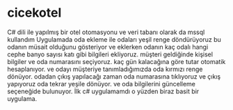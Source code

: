 # cicekotel
C# dili ile yapılmış bir otel otomasyonu ve veri tabanı olarak da mssql kullandım
Uygulamada oda ekleme ile odaları yeşil renge döndürüyoruz bu odanın müsait olduğunu gösteriyor ve eklerken odanın kaç odalı hangi cephe
banyo sayısı katı gibi bilgileri ekliyoruz. müşteri geldiğinde kişisel bilgiler ve oda numarasını seçiyoruz. kaç gün kalacağına göre tutar
otomatik hesaplanıyor. ve odayı müşteriye tanımladığımızda oda kırmızı renge dönüyor. odadan çıkış yapılacağı zaman oda numarasına
tıklıyoruz ve çıkış yapıyoruz oda tekrar yeşile dönüyor. ve oda bilgilerini güncelleme seçeneğide bulunuyor. İlk c# uygulamamdı o yüzden
biraz basit bir uygulama.
